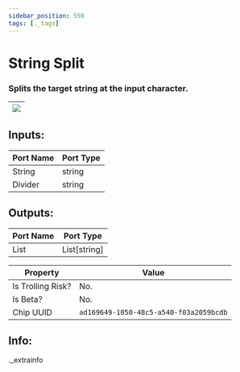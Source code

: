 ```yaml
---
sidebar_position: 550
tags: [._tags]
---
```


# String Split


### Splits the target string at the input character.

| ![](https://images-ext-2.discordapp.net/external/MPmIaQzlEPmgGWlgi-WxBBXt0Bjv_zWPkg1y1f_sy3s/https/www.recroomcircuits.com/image/circuit/absolute-value?width=206&height=108) |
|-----|

## Inputs:
| Port Name | Port Type |
|-----------|-----------|
| String | string |
| Divider | string |

## Outputs:
| Port Name | Port Type |
|-----------|-----------|
| List | List[string] | 

| Property  | Value |
|-------------------|-----------|
| Is Trolling Risk? | No. |
| Is Beta? | No. |
| Chip UUID | `ad169649-1050-48c5-a540-f03a2059bcdb` |

## Info:
._extrainfo